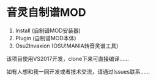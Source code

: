 # 音灵自制谱MOD

1. Install (自制谱MOD安装器)
2. Plugin (自制谱MOD本体)
3. Osu2Invaxion (OSU!MANIA转音灵谱工具)

该项目使用VS2017开发，clone下来可直接编译……

如有人想和我一同开发或者技术交流，请通过Issues联系……
